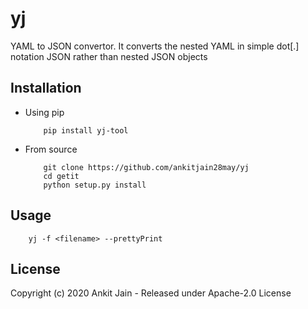 # yj

YAML to JSON convertor. It converts the nested YAML in simple dot[.] notation JSON rather than nested JSON objects

## Installation

* Using pip

    ```shell
        pip install yj-tool
    ```

* From source

    ```shell
        git clone https://github.com/ankitjain28may/yj
        cd getit
        python setup.py install
    ```

## Usage

```shell
    yj -f <filename> --prettyPrint
```

## License

Copyright (c) 2020 Ankit Jain - Released under Apache-2.0 License
